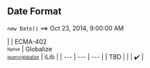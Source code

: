 ## Date Format

`new Date()` ⟹ Oct 23, 2014, 9:00:00 AM

| | ECMA-402<br><sub><sup>Native</sup></sub> | Globalize<br><sub><sup>[jquery/globalize][]</sup></sub> | iLib |
| --- | --- | --- |
| TBD | | | :heavy_check_mark: |

[jquery/globalize]: https://github.com/jquery/globalize/
